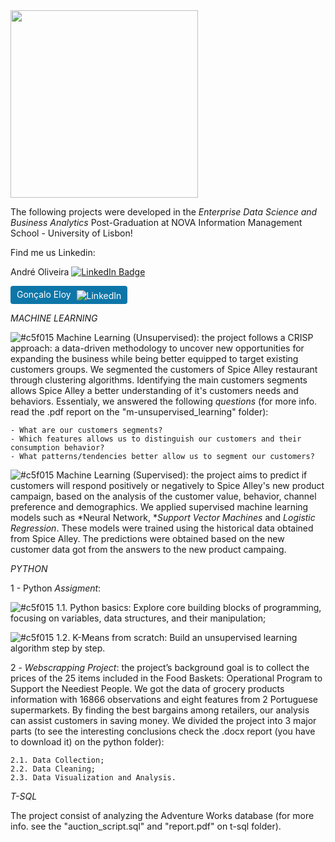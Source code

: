 <img src="https://github.com/AndrePatchy/NOVA-IMS/blob/main/novaimsimage.png?raw=true" width="300" height="300" /> 

The following projects were developed in the *Enterprise Data Science and Business Analytics* Post-Graduation at NOVA Information Management School - University of Lisbon!

Find me us Linkedin: 

André Oliveira [![LinkedIn Badge](https://img.shields.io/badge/LinkedIn-Profile-informational?style=flat&logo=linkedin&logoColor=white&color=0D76A8)](https://www.linkedin.com/in/andrepsoliveira/)
<a href="https://www.linkedin.com/in/gon%C3%A7aloeloy/" style="text-decoration: none;">
  <div style="background-color: #0D76A8; color: white; padding: 5px 10px; border-radius: 4px; display: inline-block;">
    Gonçalo Eloy
    <img src="https://img.shields.io/badge/LinkedIn-Profile-informational?style=flat&logo=linkedin&logoColor=white&color=0D76A8" alt="LinkedIn" style="vertical-align: middle; margin-left: 5px;" />
  </div>
</a>


*MACHINE LEARNING*

![#c5f015](https://via.placeholder.com/15/c5f015/c5f015.png) Machine Learning (Unsupervised): the project follows a CRISP approach: a data-driven methodology to uncover new opportunities for expanding the business while being better equipped to target existing customers groups. We segmented the customers of Spice Alley restaurant through clustering algorithms. Identifying the main customers segments allows Spice Alley a better understanding of it's customers needs and behaviors. Essentialy, we answered the following *questions* (for more info. read the .pdf report on the "m-unsupervised_learning" folder):

    - What are our customers segments? 
    - Which features allows us to distinguish our customers and their consumption behavior?
    - What patterns/tendencies better allow us to segment our customers? 

![#c5f015](https://via.placeholder.com/15/c5f015/c5f015.png) Machine Learning (Supervised): the project aims to predict if customers will respond positively or negatively to Spice Alley's new product campaign, based on the analysis of the customer value, behavior, channel preference and demographics. We applied supervised machine learning models such as *Neural Network, **Support Vector Machines* and *Logistic Regression*. These models were trained using the historical data obtained from Spice Alley. The predictions were obtained based on the new customer data got from the answers to the new product campaing.  


*PYTHON*

1 - Python *Assigment*: 

![#c5f015](https://via.placeholder.com/15/c5f015/c5f015.png) 1.1. Python basics: Explore core building blocks of programming, focusing on variables, data structures, and their manipulation;

![#c5f015](https://via.placeholder.com/15/c5f015/c5f015.png) 1.2. K-Means from scratch: Build an unsupervised learning algorithm step by step.

2 - *Webscrapping Project*: the project’s background goal is to collect the prices of the 25 items included in the Food Baskets: Operational Program to Support the Neediest People. We got the data of grocery products information with 16866 observations and eight features from 2 Portuguese supermarkets. By finding the best bargains among retailers, our analysis can assist customers in saving money. We divided the project into 3 major parts (to see the interesting conclusions check the .docx report (you have to download it) on the python folder):

    2.1. Data Collection;
    2.2. Data Cleaning;
    2.3. Data Visualization and Analysis.

*T-SQL*

The project consist of analyzing the Adventure Works database (for more info. see the "auction_script.sql" and "report.pdf" on t-sql folder). 
